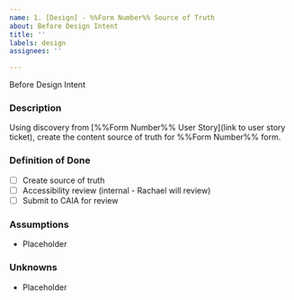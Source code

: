 ```yaml
---
name: 1. [Design] - %%Form Number%% Source of Truth
about: Before Design Intent
title: ''
labels: design
assignees: ''

---
```


Before Design Intent
### **Description**
Using discovery from [%%Form Number%% User Story](link to user story ticket), create the content source of truth for %%Form Number%% form.

### **Definition of Done**
- [ ] Create source of truth
- [ ] Accessibility review (internal - Rachael will review)
- [ ] Submit to CAIA for review

### **Assumptions**
- Placeholder

### **Unknowns**
- Placeholder
